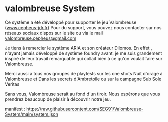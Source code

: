 # valombreuse System
Ce système a été développé pour supporter le jeu Valombreuse (www.cepheus-jdr.fr)
Pour du support, vous pouvez nous contacter sur nos réseaux sociaux dispos sur le site ou via le mail valombreuse.cepheus@gmail.com

Je tiens à remercier le système ARIA et son créateur Dilomos.
En effet , n'ayant jamais développé de système foundry avant, je me suis grandement inspiré de leur travail remarquable qui collait bien à ce qu'on voulait faire sur Valombreuse.


Merci aussi à tous nos groupes de playtests sur les one shots Nuit d'orage à Valombreuse et Dans les secrets d'Ambretoile ou sur la campagne Sub Sole Veritas

Sans vous, Valombreuse serait au fond d'un tiroir.
Nous espérons que vous prendrez beaucoup de plaisir à découvrir notre jeu.


manifest : https://raw.githubusercontent.com/SEG91/Valombreuse-System/main/system.json